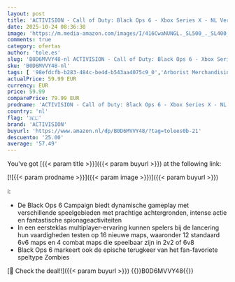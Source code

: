 ```yaml
---
layout: post
title: 'ACTIVISION - Call of Duty: Black Ops 6 - Xbox Series X - NL Versie'
date: 2025-10-24 08:36:30
image: 'https://m.media-amazon.com/images/I/416CwaNUNGL._SL500_._SL400_.jpg'
comments: true
category: ofertas
author: 'tole.es'
slug: 'B0D6MVVY48-nl ACTIVISION - Call of Duty: Black Ops 6 - Xbox Series X -...'
sku: 'B0D6MVVY48-nl'
tags: [ '98efdcfb-b283-484c-be4d-b543aa4075c9_0','Arborist Merchandising Root','Games','Meest verwachte games','Self Service','Special Features Stores','Xbox Series X & S Consoles, Games & Accessories','Xbox Series X & S-games','activision','🇳🇱', ]
actualPrice: 59.99 EUR
currency: EUR
price: 59.99
comparePrice: 79.99 EUR
prodname: 'ACTIVISION - Call of Duty: Black Ops 6 - Xbox Series X - NL Versie'
country: 'nl'
flag: '🇳🇱'
brand: 'ACTIVISION'
buyurl: 'https://www.amazon.nl/dp/B0D6MVVY48/?tag=tolees0b-21'
descuento: '25.00'
average: '57.49'
---
```


You've got [{{< param title >}}]({{< param buyurl >}}) at the following link:

[![{{< param prodname >}}]({{< param image >}})]({{< param buyurl >}})

ℹ️:

- De Black Ops 6 Campaign biedt dynamische gameplay met verschillende speelgebieden met prachtige achtergronden, intense actie en fantastische spionageactiviteiten
- In een eersteklas multiplayer-ervaring kunnen spelers bij de lancering hun vaardigheden testen op 16 nieuwe maps, waaronder 12 standaard 6v6 maps en 4 combat maps die speelbaar zijn in 2v2 of 6v8
- Black Ops 6 markeert ook de epische terugkeer van het fan-favoriete speltype Zombies

[🛒 Check the deal!!]({{< param buyurl >}})
{{<world>}}B0D6MVVY48{{</world>}}
